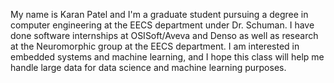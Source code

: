 My name is Karan Patel and I'm a graduate student pursuing a degree in computer engineering at the EECS department under Dr. Schuman. I have done software internships at OSISoft/Aveva and Denso as well as research at the Neuromorphic group at the EECS department. I am interested in embedded systems and machine learning, and I hope this class will help me handle large data for data science and machine learning purposes.
